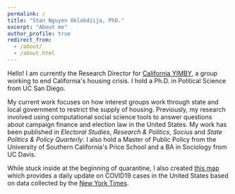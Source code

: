 ```yaml
---
permalink: /
title: "Stan Nguyen Oklobdzija, PhD."
excerpt: "About me"
author_profile: true
redirect_from: 
  - /about/
  - /about.html
---
```


Hello! I am currently the Research Director for [California YIMBY](https://cayimby.org/), a group working to end California's housing crisis. I hold a Ph.D. in Political Science from UC San Diego. 

My current work focuses on how interest groups work through state and local government to restrict the supply of housing. Previously, my research involved using computational social science tools to answer questions about campaign finance and election law in the United States. My work has been published in *Electoral Studies*, *Research & Politics*, *Socius* and *State Politics & Policy Quarterly*. I also hold a Master of Public Policy from the University of Southern California's Price School and a BA in Sociology from UC Davis. 

While stuck inside at the beginning of quarantine, I also created [this map](http://acsweb.ucsd.edu/~soklobdz/covid_map.html) which provides a daily update on COVID19 cases in the United States based on data collected by the [New York Times](https://github.com/nytimes/covid-19-data).
